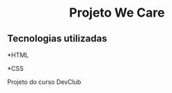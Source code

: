 <h1 align="center">Projeto We Care</h1>
<h2>Tecnologias utilizadas</h2>
<p>*HTML</p>
<p>*CSS</p>

<p>Projeto do curso DevClub</p>
